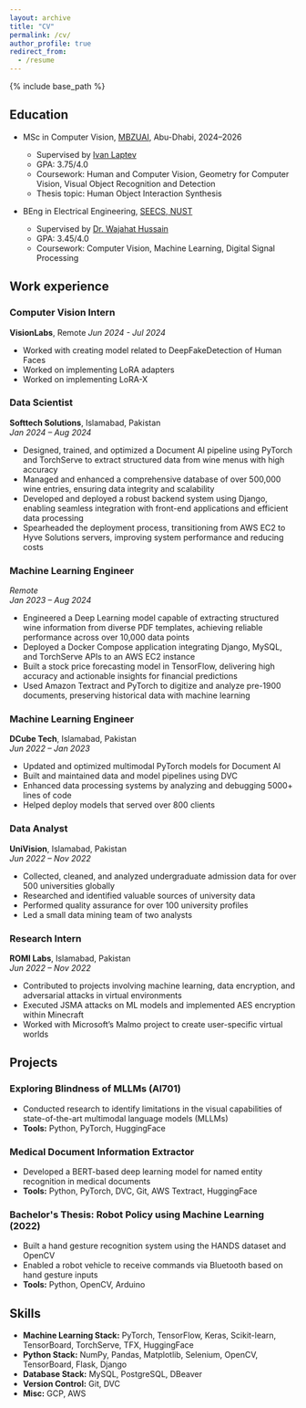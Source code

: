 ```yaml
---
layout: archive
title: "CV"
permalink: /cv/
author_profile: true
redirect_from:
  - /resume
---
```


{% include base_path %}

## Education
* MSc in Computer Vision, [MBZUAI](https://mbzuai.ac.ae/), Abu-Dhabi, 2024–2026  
  * Supervised by [Ivan Laptev](https://www.di.ens.fr/~laptev/)  
  * GPA: 3.75/4.0  
  * Coursework: Human and Computer Vision, Geometry for Computer Vision, Visual Object Recognition and Detection  
  * Thesis topic: Human Object Interaction Synthesis  

* BEng in Electrical Engineering, [SEECS, NUST](https://seecs.nust.edu.pk/)  
  * Supervised by [Dr. Wajahat Hussain](https://scholar.google.es/citations?user=W1p1zl4AAAAJ&hl=en)  
  * GPA: 3.45/4.0  
  * Coursework: Computer Vision, Machine Learning, Digital Signal Processing  

## Work experience
### Computer Vision Intern
**VisionLabs**, Remote
*Jun 2024 - Jul 2024*
- Worked with creating model related to DeepFakeDetection of Human Faces
- Worked on implementing LoRA adapters
- Worked on implementing LoRA-X

### Data Scientist  
**Softtech Solutions**, Islamabad, Pakistan  
*Jan 2024 – Aug 2024*  
- Designed, trained, and optimized a Document AI pipeline using PyTorch and TorchServe to extract structured data from wine menus with high accuracy  
- Managed and enhanced a comprehensive database of over 500,000 wine entries, ensuring data integrity and scalability  
- Developed and deployed a robust backend system using Django, enabling seamless integration with front-end applications and efficient data processing  
- Spearheaded the deployment process, transitioning from AWS EC2 to Hyve Solutions servers, improving system performance and reducing costs  

### Machine Learning Engineer  
*Remote*  
*Jan 2023 – Aug 2024*  
- Engineered a Deep Learning model capable of extracting structured wine information from diverse PDF templates, achieving reliable performance across over 10,000 data points  
- Deployed a Docker Compose application integrating Django, MySQL, and TorchServe APIs to an AWS EC2 instance  
- Built a stock price forecasting model in TensorFlow, delivering high accuracy and actionable insights for financial predictions  
- Used Amazon Textract and PyTorch to digitize and analyze pre-1900 documents, preserving historical data with machine learning  

### Machine Learning Engineer  
**DCube Tech**, Islamabad, Pakistan  
*Jun 2022 – Jan 2023*  
- Updated and optimized multimodal PyTorch models for Document AI  
- Built and maintained data and model pipelines using DVC  
- Enhanced data processing systems by analyzing and debugging 5000+ lines of code  
- Helped deploy models that served over 800 clients  

### Data Analyst  
**UniVision**, Islamabad, Pakistan  
*Jun 2022 – Nov 2022*  
- Collected, cleaned, and analyzed undergraduate admission data for over 500 universities globally  
- Researched and identified valuable sources of university data  
- Performed quality assurance for over 100 university profiles  
- Led a small data mining team of two analysts  

### Research Intern  
**ROMI Labs**, Islamabad, Pakistan  
*Jun 2022 – Nov 2022*  
- Contributed to projects involving machine learning, data encryption, and adversarial attacks in virtual environments  
- Executed JSMA attacks on ML models and implemented AES encryption within Minecraft  
- Worked with Microsoft’s Malmo project to create user-specific virtual worlds  

<!--
* Summer 2015: Research Assistant  
  * GitHub University  
  * Duties included: Tagging issues  
  * Supervisor: Professor Git  
-->

## Projects

### Exploring Blindness of MLLMs (AI701)  
- Conducted research to identify limitations in the visual capabilities of state-of-the-art multimodal language models (MLLMs)  
- **Tools:** Python, PyTorch, HuggingFace  

### Medical Document Information Extractor  
- Developed a BERT-based deep learning model for named entity recognition in medical documents  
- **Tools:** Python, PyTorch, DVC, Git, AWS Textract, HuggingFace  

### Bachelor's Thesis: Robot Policy using Machine Learning (2022)  
- Built a hand gesture recognition system using the HANDS dataset and OpenCV  
- Enabled a robot vehicle to receive commands via Bluetooth based on hand gesture inputs  
- **Tools:** Python, OpenCV, Arduino  

## Skills

- **Machine Learning Stack:** PyTorch, TensorFlow, Keras, Scikit-learn, TensorBoard, TorchServe, TFX, HuggingFace  
- **Python Stack:** NumPy, Pandas, Matplotlib, Selenium, OpenCV, TensorBoard, Flask, Django  
- **Database Stack:** MySQL, PostgreSQL, DBeaver  
- **Version Control:** Git, DVC  
- **Misc:** GCP, AWS  

<!--
## Publications
<ul>{% for post in site.publications reversed %}
  {% include archive-single-cv.html %}
{% endfor %}</ul>

## Talks
<ul>{% for post in site.talks reversed %}
  {% include archive-single-talk-cv.html %}
{% endfor %}</ul>

## Teaching
<ul>{% for post in site.teaching reversed %}
  {% include archive-single-cv.html %}
{% endfor %}</ul>

## Service and leadership
* Currently signed in to 43 different slack teams
-->
